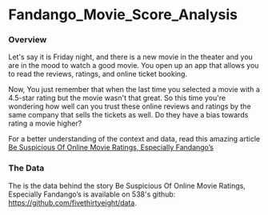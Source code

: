 # Fandango_Movie_Score_Analysis

<h3> Overview </h3>

Let's say it is Friday night, and there is a new movie in the theater and you are in the mood to watch a good movie. You open up an app that allows you to read the reviews, ratings, and online ticket booking.

Now, You just remember that when the last time you selected a movie with a 4.5-star rating but the movie wasn't that great. So this time you're wondering how well can you trust these online reviews and ratings by the same company that sells the tickets as well. Do they have a bias towards rating a movie higher?

For a better understanding of the context and data, read this amazing article <a href="http://fivethirtyeight.com/features/fandango-movies-ratings/"> Be Suspicious Of Online Movie Ratings, Especially Fandango’s </a>

<h3> The Data </h3>

The is the data behind the story Be Suspicious Of Online Movie Ratings, Especially Fandango’s is available on 538's github: https://github.com/fivethirtyeight/data.


